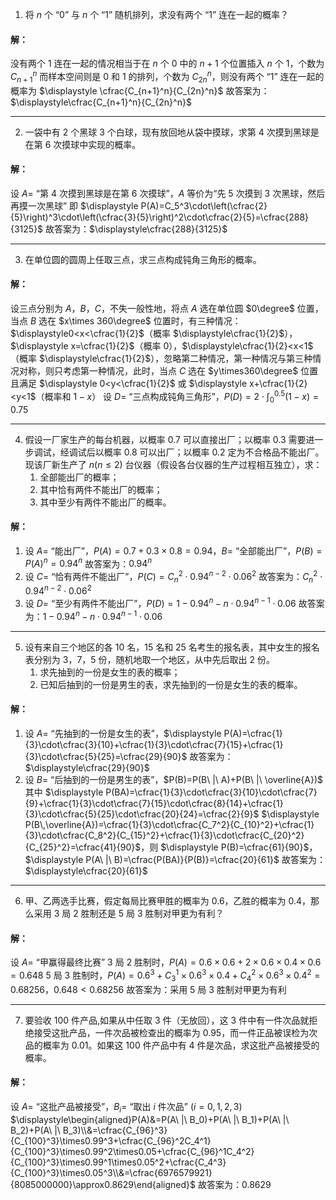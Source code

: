 1. 将 $n$ 个 “$0$” 与 $n$ 个 “$1$” 随机排列，求没有两个 “$1$” 连在一起的概率？
#### 解：
没有两个 $1$ 连在一起的情况相当于在 $n$ 个 $0$ 中的 $n+1$ 个位置插入 $n$ 个 $1$，个数为 $C_{n+1}^n$
而样本空间则是 $0$ 和 $1$ 的排列，个数为 $C_{2n}^n$，则没有两个 “$1$” 连在一起的概率为 $\displaystyle \cfrac{C_{n+1}^n}{C_{2n}^n}$
故答案为：$\displaystyle\cfrac{C_{n+1}^n}{C_{2n}^n}$

---
2. 一袋中有 $2$ 个黑球 $3$ 个白球，现有放回地从袋中摸球，求第 $4$ 次摸到黑球是在第 $6$ 次摸球中实现的概率。
#### 解：
设 $A=$ “第 $4$ 次摸到黑球是在第 $6$ 次摸球”，$A$ 等价为“先 $5$ 次摸到 $3$ 次黑球，然后再摸一次黑球”
即 $\displaystyle P(A)=C_5^3\cdot\left(\cfrac{2}{5}\right)^3\cdot\left(\cfrac{3}{5}\right)^2\cdot\cfrac{2}{5}=\cfrac{288}{3125}$
故答案为：$\displaystyle\cfrac{288}{3125}$

---
3. 在单位圆的圆周上任取三点，求三点构成钝角三角形的概率。
#### 解：
设三点分别为 $A$，$B$，$C$，不失一般性地，将点 $A$ 选在单位圆 $0\degree$ 位置，当点 $B$ 选在 $x\times 360\degree$ 位置时，有三种情况：$\displaystyle0<x<\cfrac{1}{2}$（概率 $\displaystyle\cfrac{1}{2}$），$\displaystyle x=\cfrac{1}{2}$（概率 $0$），$\displaystyle\cfrac{1}{2}<x<1$（概率 $\displaystyle\cfrac{1}{2}$），忽略第二种情况，第一种情况与第三种情况对称，则只考虑第一种情况，此时，当点 $C$ 选在 $y\times360\degree$ 位置且满足 $\displaystyle 0<y<\cfrac{1}{2}$ 或 $\displaystyle x+\cfrac{1}{2}<y<1$（概率和 $1-x$）
设 $D=$ “三点构成钝角三角形”，$\displaystyle P(D)=2\cdot\int_0^{0.5}(1-x)=0.75$

---
4. 假设一厂家生产的每台机器，以概率 $0.7$ 可以直接出厂；以概率 $0.3$ 需要进一步调试，经调试后以概率 $0.8$ 可以出厂；以概率 $0.2$ 定为不合格品不能出厂。现该厂新生产了 $n(n\leqslant2)$ 台仪器（假设各台仪器的生产过程相互独立），求：
	1. 全部能出厂的概率；
	2. 其中恰有两件不能出厂的概率；
	3. 其中至少有两件不能出厂的概率。
#### 解：
1. 设 $A=$ “能出厂”，$P(A)=0.7+0.3\times0.8=0.94$，$B=$ “全部能出厂”，$P(B)=P(A)^n=0.94^n$
	故答案为：$0.94^n$
2. 设 $C=$ “恰有两件不能出厂”，$P(C)=C_n^2\cdot0.94^{n-2}\cdot0.06^2$
	故答案为：$C_n^2\cdot0.94^{n-2}\cdot0.06^2$
3. 设 $D=$ “至少有两件不能出厂”，$P(D)=1-0.94^n-n\cdot0.94^{n-1}\cdot0.06$
	故答案为：$1-0.94^n-n\cdot0.94^{n-1}\cdot0.06$

---
5. 设有来自三个地区的各 $10$ 名，$15$ 名和 $25$ 名考生的报名表，其中女生的报名表分别为 $3$，$7$，$5$ 份，随机地取一个地区，从中先后取出 $2$ 份。
	1. 求先抽到的一份是女生的表的概率；
	2. 已知后抽到的一份是男生的表，求先抽到的一份是女生的表的概率。
#### 解：
1. 设 $A=$ “先抽到的一份是女生的表”，$\displaystyle P(A)=\cfrac{1}{3}\cdot\cfrac{3}{10}+\cfrac{1}{3}\cdot\cfrac{7}{15}+\cfrac{1}{3}\cdot\cfrac{5}{25}=\cfrac{29}{90}$
	故答案为：$\displaystyle\cfrac{29}{90}$
2. 设 $B=$ “后抽到的一份是男生的表”，$P(B)=P(B\ |\ A)+P(B\ |\ \overline{A})$
	其中 $\displaystyle P(BA)=\cfrac{1}{3}\cdot\cfrac{3}{10}\cdot\cfrac{7}{9}+\cfrac{1}{3}\cdot\cfrac{7}{15}\cdot\cfrac{8}{14}+\cfrac{1}{3}\cdot\cfrac{5}{25}\cdot\cfrac{20}{24}=\cfrac{2}{9}$
	$\displaystyle P(B\,\overline{A})=\cfrac{1}{3}\cdot\cfrac{C_7^2}{C_{10}^2}+\cfrac{1}{3}\cdot\cfrac{C_8^2}{C_{15}^2}+\cfrac{1}{3}\cdot\cfrac{C_{20}^2}{C_{25}^2}=\cfrac{41}{90}$，则 $\displaystyle P(B)=\cfrac{61}{90}$，$\displaystyle P(A\ |\ B)=\cfrac{P(BA)}{P(B)}=\cfrac{20}{61}$
	故答案为：$\displaystyle\cfrac{20}{61}$

---
6. 甲、乙两选手比赛，假定每局比赛甲胜的概率为 $0.6$，乙胜的概率为 $0.4$，那么采用 $3$ 局 $2$ 胜制还是 $5$ 局 $3$ 胜制对甲更为有利？
#### 解：
设 $A=$ “甲赢得最终比赛”
$3$ 局 $2$ 胜制时，$P(A)=0.6\times0.6+2\times0.6\times0.4\times0.6=0.648$
$5$ 局 $3$ 胜制时，$P(A)=0.6^3+C_3^1\times0.6^3\times0.4+C_4^2\times0.6^3\times0.4^2=0.68256$，$0.648<0.68256$
故答案为：采用 $5$ 局 $3$ 胜制对甲更为有利

---
7. 要验收 $100$ 件产品,如果从中任取 $3$ 件（无放回），这 $3$ 件中有一件次品就拒绝接受这批产品，一件次品被检查出的概率为 $0.95$，而一件正品被误检为次品的概率为 $0.01$。如果这 $100$ 件产品中有 $4$ 件是次品，求这批产品被接受的概率。
#### 解：
设 $A=$ “这批产品被接受”，$B_i=$ “取出 $i$ 件次品” $(i=0, 1, 2, 3)$
$\displaystyle\begin{aligned}P(A)&=P(A\ |\ B_0)+P(A\ |\ B_1)+P(A\ |\ B_2)+P(A\ |\ B_3)\\&=\cfrac{C_{96}^3}{C_{100}^3}\times0.99^3+\cfrac{C_{96}^2C_4^1}{C_{100}^3}\times0.99^2\times0.05+\cfrac{C_{96}^1C_4^2}{C_{100}^3}\times0.99^1\times0.05^2+\cfrac{C_4^3}{C_{100}^3}\times0.05^3\\&=\cfrac{6976579921}{8085000000}\approx0.8629\end{aligned}$
故答案为：$0.8629$